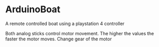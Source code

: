 # ArduinoBoat
 A remote controlled boat using a playstation 4 controller

Both analog sticks control motor movement.
The higher the values the faster the motor moves.
Change gear of the motor

